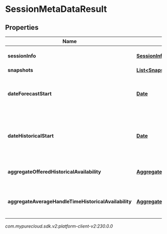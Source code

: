 # SessionMetaDataResult


## Properties

| Name | Type | Description | Notes |
| ------------ | ------------- | ------------- | ------------- |
| **sessionInfo** | [**SessionInfo**](SessionInfo) | Information about the continuous forecast session |  [optional] |
| **snapshots** | [**List&lt;Snapshots&gt;**](Snapshots) | Captured snapshots |  [optional] |
| **dateForecastStart** | [**Date**](Date) | Start date of the forecast. Date time is represented as an ISO-8601 string. For example: yyyy-MM-ddTHH:mm:ss[.mmm]Z |  [optional] |
| **dateHistoricalStart** | [**Date**](Date) | Start date of the oldest available historical week. Date time is represented as an ISO-8601 string. For example: yyyy-MM-ddTHH:mm:ss[.mmm]Z |  [optional] |
| **aggregateOfferedHistoricalAvailability** | [**AggregateHistoricalAvailability**](AggregateHistoricalAvailability) | Total historical availability for offered metric across all planning groups |  [optional] |
| **aggregateAverageHandleTimeHistoricalAvailability** | [**AggregateHistoricalAvailability**](AggregateHistoricalAvailability) | Total historical availability for average handle time metric across all planning groups |  [optional] |




_com.mypurecloud.sdk.v2:platform-client-v2:230.0.0_
